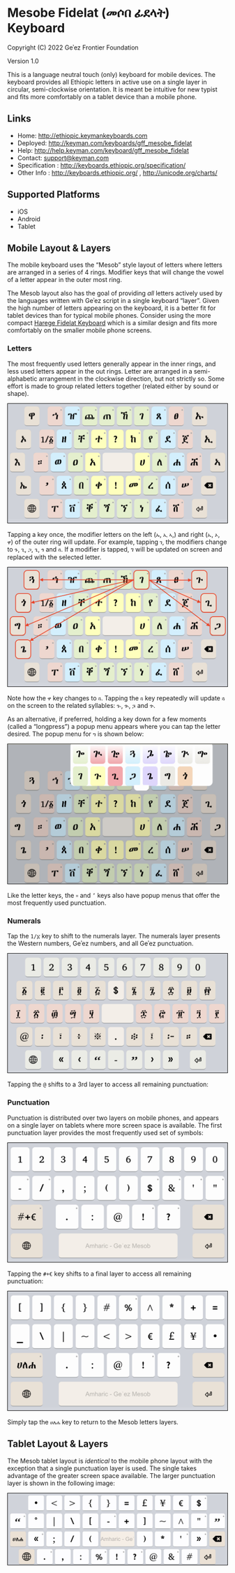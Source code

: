 # Mesobe Fidelat (መሶበ ፊደላት) Keyboard

Copyright (C) 2022 Geʾez Frontier Foundation

Version 1.0

This is a language neutral touch (only) keyboard for mobile devices. The keyboard provides all Ethiopic letters in active use on a single layer in circular, semi-clockwise orientation.  It is meant be intuitive for new typist and fits more comfortably on a tablet device than a mobile phone.



## Links

 * Home:     <http://ethiopic.keymankeyboards.com>
 * Deployed: <http://keyman.com/keyboards/gff_mesobe_fidelat>
 * Help:     <http://help.keyman.com/keyboard/gff_mesobe_fidelat>
 * Contact:  <support@keyman.com>
 * Specification :  http://keyboards.ethiopic.org/specification/
 * Other Info    :  http://keyboards.ethiopic.org/ , http://unicode.org/charts/

## Supported Platforms

 * iOS
 * Android
 * Tablet

## Mobile Layout &amp; Layers

The mobile keyboard uses the “Mesob” style layout of letters where letters are arranged in a series of 4 rings.  Modifier keys that will change the vowel of a letter appear in the outer most ring. 

The Mesob layout also has the goal of providing *all* letters actively used by the languages written with Geʾez script in a single keyboard “layer”. Given the high number of letters appearing on the keyboard, it is a better fit for tablet devices than for typical mobile phones. Consider using the more compact [Harege Fidelat Keyboard](https://github.com/keymanapp/keyboards/tree/master/release/gff/gff_harege_fidelat) which is a similar design and fits more comfortably on the smaller mobile phone screens.
 
### Letters

The most frequently used letters generally appear in the inner rings, and less used letters appear in the out rings. Letter are arranged in a semi-alphabetic arrangement in the clockwise direction, but not strictly so.  Some effort is made to group related letters together (related either by sound or shape).

<img src="source/help/images/gff_mesobe_fidelat-default-1.jpeg" style="border: 1px solid black;"/>

Tapping a key once, the modifier letters on the left (`ኡ`, `ኢ` `ኣ`,) and right  (`ኤ`, `ኦ`, `ዋ`) of the outer ring will update. For example, tapping `ገ`, the modifiers change to `ጉ`, `ጊ`, `ጋ`, `ጌ`, `ጎ` and  `ጓ`.  If a modifier is tapped, ገ will be updated on screen and replaced with the selected letter.

<img src="source/help/images/gff_mesobe_fidelat-default-2.jpeg" style="border: 1px solid black;"/> 

Note how the `ዋ` key changes to `ጓ`.  Tapping the `ጓ` key repeatedly will update `ጓ` on the screen to the related syllables: 
 `ጐ`, `ጒ`, `ጔ` and `ጕ`. 

As an alternative, if preferred, holding a key down for a few moments (called a “longpress”) a popup menu appears where you can tap the letter desired.  The popup menu for `ግ` is shown below:

<img src="source/help/images/gff_mesobe_fidelat-default-3.jpeg" style="border: 1px solid black;"/> 

Like the letter keys, the `።` and `’` keys also have popup menus that offer the most frequently used punctuation.

### Numerals

Tap the `1/፩` key to shift to the numerals layer. The numerals layer presents the Western numbers, Geʾez numbers, and all Geʾez punctuation.

<img src="source/help/images/gff_mesobe_fidelat-numerals-1.jpeg" style="border: 1px solid black;"/>


Tapping the `@` shifts to a 3rd layer to access all remaining punctuation:

### Punctuation

Punctuation is distributed over two layers on mobile phones, and appears on a single layer on tablets where more screen space is available. The first punctuation layer provides the most frequently used set of symbols:

<img src="source/help/images/gff_mesobe_fidelat-punctuation-1.jpeg" style="border: 1px solid black;"/>

Tapping the `#+€` key shifts to a final layer to access all remaining punctuation:

<img src="source/help/images/gff_mesobe_fidelat-punctuation-2.jpeg" style="border: 1px solid black;"/> 


Simply tap the `ሀለሐ` key to return to the Mesob letters layers.

## Tablet Layout &amp; Layers

The Mesob tablet layout is *identical* to the mobile phone layout with the exception that a single punctuation layer is used. The single takes advantage of the greater screen space available.  The larger punctuation layer is shown in the following image:

<img src="source/help/images/gff_mesobe_fidelat-tablet-punctuation-1.jpeg" style="border: 1px solid black;"/>
